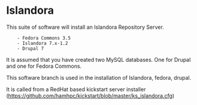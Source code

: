 Islandora
=========

 This suite of software will install an Islandora Repository Server. 

		- Fedora Commons 3.5
		- Islandora 7.x-1.2
		- Drupal 7

It is assumed that you have created two MySQL databases. One for Drupal and one for Fedora Commons. 

This software branch is used in the installation of Islandora, fedora, drupal.

It is called from a RedHat based kickstart server installer (https://github.com/hamhpc/kickstart/blob/master/ks_islandora.cfg)

